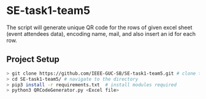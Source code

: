 # SE-task1-team5
The script will generate unique QR code for the rows of given excel sheet (event attendees data), encoding name, mail, and also insert an id for each row. 

## Project Setup

```bash
> git clone https://github.com/IEEE-GUC-SB/SE-task1-team5.git # clone the repo
> cd SE-task1-team5/ # navigate to the directory
> pip3 install -r requirements.txt  # install modules required
> python3 QRCodeGenerator.py <Excel file>
```